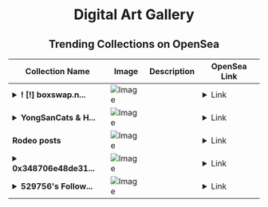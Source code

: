 <div align="center">

# Digital Art Gallery

## Trending Collections on OpenSea

| Collection Name                       | Image                                                                                     | Description                       | OpenSea Link                                                                                          |
|---------------------------------------|-------------------------------------------------------------------------------------------|-----------------------------------|--------------------------------------------------------------------------------------------------------|
| **<details><summary>! [!] boxswap.n...</summary>! [!] boxswap.net !#011</details>** | ![Image](https://i.seadn.io/s/raw/files/751870ce7bd6228b02c232f19cb597d1.webp?w=500&auto=format?w=200&auto=format) |  | <details><summary>Link</summary>[! [!] boxswap.net !#011](https://opensea.io/collection/boxswap-net-011)</details> |
| **<details><summary>YongSanCats & H...</summary>YongSanCats & HeeMang</details>** | ![Image](https://i.seadn.io/s/raw/files/56ce4139934ef9aec8ac566494bacd79.jpg?w=500&auto=format?w=200&auto=format) |  | <details><summary>Link</summary>[YongSanCats & HeeMang](https://opensea.io/collection/yongsancats-heemang)</details> |
| **Rodeo posts** | ![Image](https://i.seadn.io/s/raw/files/2f968f6c3edc29b3f2e2857ea5b8e177.jpg?w=500&auto=format?w=200&auto=format) |  | <details><summary>Link</summary>[Rodeo posts](https://opensea.io/collection/rodeo-posts-4365)</details> |
| **<details><summary>0x348706e48de31...</summary>0x348706e48de3166ac0dbdc69ba8ef9843f9d899c</details>** | ![Image](https://i.seadn.io/s/raw/files/662371d5e0a8665a35b37f8206b4c8fe.jpg?w=500&auto=format?w=200&auto=format) |  | <details><summary>Link</summary>[0x348706e48de3166ac0dbdc69ba8ef9843f9d899c](https://opensea.io/collection/0x348706e48de3166ac0dbdc69ba8ef9843f9d899c)</details> |
| **<details><summary>529756's Follow...</summary>529756's Follower</details>** | ![Image](https://i.seadn.io/s/raw/files/19f9f090920392cc3650cbdf4361755b.png?w=500&auto=format?w=200&auto=format) |  | <details><summary>Link</summary>[529756's Follower](https://opensea.io/collection/529756-s-follower)</details> |

</div>